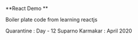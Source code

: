 **React Demo **

Boiler plate code from  learning reactjs


Quarantine : Day - 12
Suparno Karmakar : April 2020